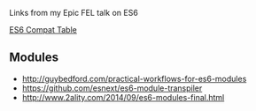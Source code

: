 Links from my Epic FEL talk on ES6

[ES6 Compat Table](http://kangax.github.io/compat-table/es6/)

## Modules

- http://guybedford.com/practical-workflows-for-es6-modules
- https://github.com/esnext/es6-module-transpiler
- http://www.2ality.com/2014/09/es6-modules-final.html
